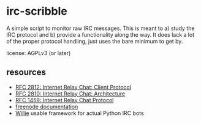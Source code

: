 irc-scribble
============

A simple script to monitor raw IRC messages. This is meant to a) study the IRC protocol and b) provide a functionality along the way. It does lack a lot of the proper protocol handling, just uses the bare minimum to get by.

license: AGPLv3 (or later)

resources
---------
* [RFC 2812: Internet Relay Chat: Client Protocol](https://tools.ietf.org/html/rfc2812)
* [RFC 2810: Internet Relay Chat: Architecture](https://tools.ietf.org/html/rfc2810)
* [RFC 1459: Internet Relay Chat Protocol](https://tools.ietf.org/html/rfc1459)
* [freenode documentation](http://freenode.net/index.shtml)
* [Willie](http://willie.dftba.net/) usable framework for actual Python IRC bots
